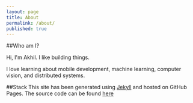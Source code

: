 ```yaml
---
layout: page
title: About
permalink: /about/
published: true
---
```


##Who am I?

Hi, I'm Akhil. I like building things. 

I love learning about mobile development, machine learning, computer vision, and distributed systems.

##Stack
This site has been generated using [Jekyll](http://jekyllrb.com/) and hosted on GitHub Pages. The source code can be found [here](https://github.com/akhilcacharya/akhilcacharya.github.io)
